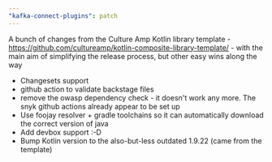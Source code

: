 ```yaml
---
"kafka-connect-plugins": patch
---
```


A bunch of changes from the Culture Amp Kotlin library template - https://github.com/cultureamp/kotlin-composite-library-template/ - with the main aim of simplifying the release process, but other easy wins along the way

- Changesets support
- github action to validate backstage files
- remove the owasp dependency check - it doesn't work any more. The snyk github actions already appear to be set up
- Use foojay resolver + gradle toolchains so it can automatically download the correct version of java
- Add devbox support :-D
- Bump Kotlin version to the also-but-less outdated 1.9.22 (came from the template)